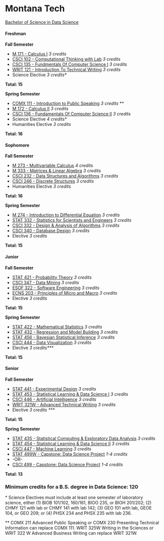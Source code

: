# Montana Tech

[Bachelor of Science in Data Science](https://www.mtech.edu/clsps/data-science/index.html)

#### Freshman

**Fall Semester**

* [M 171 - Calculus I](https://catalog.mtech.edu/preview_program.php?catoid=10&poid=1949&returnto=1107#) _3 credits_
* [CSCI 102 - Computational Thinking with Lab](https://catalog.mtech.edu/preview_program.php?catoid=10&poid=1949&returnto=1107#) _3 credits_
* [CSCI 135 - Fundmentals Of Computer Science I](https://catalog.mtech.edu/preview_program.php?catoid=10&poid=1949&returnto=1107#) _3 credits_
* [WRIT 121 - Introduction To Technical Writing](https://catalog.mtech.edu/preview_program.php?catoid=10&poid=1949&returnto=1107#) _3 credits_
* Science Elective _3 credits\*_

**Total: 15**

**Spring Semester**

* [COMX 111 - Introduction to Public Speaking](https://catalog.mtech.edu/preview_program.php?catoid=10&poid=1949&returnto=1107#) _3 credits_ \*\*
* [M 172 - Calculus II](https://catalog.mtech.edu/preview_program.php?catoid=10&poid=1949&returnto=1107#) _3 credits_
* [CSCI 136 - Fundamentals Of Computer Science II](https://catalog.mtech.edu/preview_program.php?catoid=10&poid=1949&returnto=1107#) _3 credits_
* Science Elective _4 credits\*_
* Humanities Elective _3 credits_

**Total: 16**

#### Sophomore

**Fall Semester**

* [M 273 - Multivariable Calculus](https://catalog.mtech.edu/preview_program.php?catoid=10&poid=1949&returnto=1107#) _4 credits_
* [M 333 - Matrices & Linear Algebra](https://catalog.mtech.edu/preview_program.php?catoid=10&poid=1949&returnto=1107#) _3 credits_
* [CSCI 232 - Data Structures and Algorithms](https://catalog.mtech.edu/preview_program.php?catoid=10&poid=1949&returnto=1107#) _3 credits_
* [CSCI 246 - Discrete Structures](https://catalog.mtech.edu/preview_program.php?catoid=10&poid=1949&returnto=1107#) _3 credits_
* Humanities Elective _3 credits_

**Total: 16**

**Spring Semester**

* [M 274 - Introduction to Differential Equation](https://catalog.mtech.edu/preview_program.php?catoid=10&poid=1949&returnto=1107#) _3 credits_
* [STAT 332 - Statistics for Scientists and Engineers](https://catalog.mtech.edu/preview_program.php?catoid=10&poid=1949&returnto=1107#) _3 credits_
* [CSCI 332 - Design & Analysis of Algorithms](https://catalog.mtech.edu/preview_program.php?catoid=10&poid=1949&returnto=1107#) _3 credits_
* [CSCI 340 - Database Design](https://catalog.mtech.edu/preview_program.php?catoid=10&poid=1949&returnto=1107#) _3 credits_
* Elective _3 credits_

**Total: 15**

#### Junior

**Fall Semester**

* [STAT 421 - Probability Theory](https://catalog.mtech.edu/preview_program.php?catoid=10&poid=1949&returnto=1107#) _3 credits_
* [CSCI 347 - Data Mining](https://catalog.mtech.edu/preview_program.php?catoid=10&poid=1949&returnto=1107#) _3 credits_
* [ESOF 322 - Software Engineering](https://catalog.mtech.edu/preview_program.php?catoid=10&poid=1949&returnto=1107#) _3 credits_
* [ECNS 203 - Principles of Micro and Macro](https://catalog.mtech.edu/preview_program.php?catoid=10&poid=1949&returnto=1107#) _3 credits_
* Elective _3 credits_

**Total: 15**

**Spring Semester**

* [STAT 422 - Mathematical Statistics](https://catalog.mtech.edu/preview_program.php?catoid=10&poid=1949&returnto=1107#) _3 credits_
* [STAT 432 - Regression and Model Building](https://catalog.mtech.edu/preview_program.php?catoid=10&poid=1949&returnto=1107#) _3 credits_
* [STAT 456 - Bayesian Statistical Inference](https://catalog.mtech.edu/preview_program.php?catoid=10&poid=1949&returnto=1107#) _3 credits_
* [CSCI 444 - Data Visualization](https://catalog.mtech.edu/preview_program.php?catoid=10&poid=1949&returnto=1107#) _3 credits_
* Elective _3 credits\*\*\*_

**Total: 15**

#### Senior

**Fall Semester**

* [STAT 441 - Experimental Design](https://catalog.mtech.edu/preview_program.php?catoid=10&poid=1949&returnto=1107#) _3 credits_
* [STAT 453 - Statistical Learning & Data Science I](https://catalog.mtech.edu/preview_program.php?catoid=10&poid=1949&returnto=1107#) _3 credits_
* [CSCI 446 - Artificial Intelligence](https://catalog.mtech.edu/preview_program.php?catoid=10&poid=1949&returnto=1107#) _3 credits_
* [WRIT 321W - Advanced Technical Writing](https://catalog.mtech.edu/preview_program.php?catoid=10&poid=1949&returnto=1107#) _3 credits_
* Elective _3 credits \*\*\*_

**Total: 15**

**Spring Semester**

* [STAT 435 - Statistical Computing & Exploratory Data Analysis](https://catalog.mtech.edu/preview_program.php?catoid=10&poid=1949&returnto=1107#) _3 credits_
* [STAT 454 - Statistical Learning & Data Science II](https://catalog.mtech.edu/preview_program.php?catoid=10&poid=1949&returnto=1107#) _3 credits_
* [CSCI 447 - Machine Learning](https://catalog.mtech.edu/preview_program.php?catoid=10&poid=1949&returnto=1107#) _3 credits_
* [STAT 499W - Capstone: Data Science Project](https://catalog.mtech.edu/preview_program.php?catoid=10&poid=1949&returnto=1107#) _1-4 credits_
* -OR-
* [CSCI 499 - Capstone: Data Science Project](https://catalog.mtech.edu/preview_program.php?catoid=10&poid=1949&returnto=1107#) _1-4 credits_

**Total: 13**

### Minimum credits for a B.S. degree in Data Science: 120

\*  Science Electives must include at least one semester of laboratory science, either \(1\) BIOB 101/102, 160/161, BIOO 235, or BIOH 201/202; \(2\) CHMY 121 with lab or CHMY 141 with lab 142; \(3\) GEO 101 with lab, GEOE 104, or GEO 209; or \(4\) PHSX 234 and PHSX 235 with lab 236.

\*\* COMX 211 Advanced Public Speaking or COMX 230 Presenting Technical Information can replace COMX 111.  WRIT 325W Writing in the Sciences or WRIT 322 W Advanced Business Writing can replace WRIT 321W.

